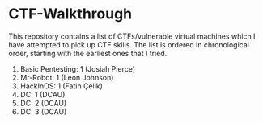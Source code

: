 # CTF-Walkthrough
This repository contains a list of CTFs/vulnerable virtual machines which I have attempted to pick up CTF skills. The list is ordered in chronological order, starting with the earliest ones that I tried.

1. Basic Pentesting: 1 (Josiah Pierce)
2. Mr-Robot: 1 (Leon Johnson)
3. HackInOS: 1 (Fatih Çelik)
4. DC: 1 (DCAU)
5. DC: 2 (DCAU)
6. DC: 3 (DCAU)